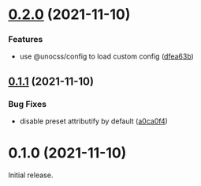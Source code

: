 # [0.2.0](https://github.com/johannschopplich/unocss-cli/compare/v0.1.1...v0.2.0) (2021-11-10)

### Features

- use @unocss/config to load custom config ([dfea63b](https://github.com/johannschopplich/unocss-cli/commit/dfea63bbb7582d55bea1f24c87d4e276bcf4c907))

## [0.1.1](https://github.com/johannschopplich/unocss-cli/compare/v0.1.0...v0.1.1) (2021-11-10)

### Bug Fixes

- disable preset attributify by default ([a0ca0f4](https://github.com/johannschopplich/unocss-cli/commit/a0ca0f435aab1638679a1e6eddf47f2be47465b8))

# 0.1.0 (2021-11-10)

Initial release.
